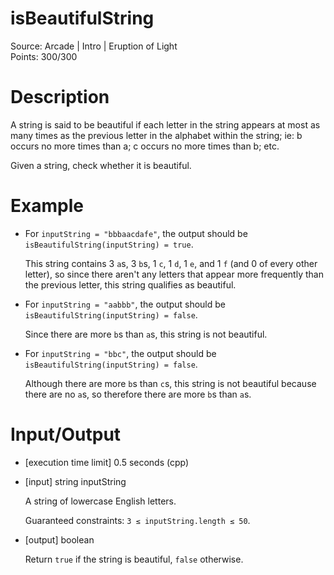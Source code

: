# isBeautifulString
Source: Arcade | Intro | Eruption of Light <br>
Points: 300/300

# Description

A string is said to be beautiful if each letter in the string appears at most as many times as the previous letter in the alphabet within the string; ie: b occurs no more times than a; c occurs no more times than b; etc.

Given a string, check whether it is beautiful.

# Example

* For `inputString = "bbbaacdafe"`, the output should be `isBeautifulString(inputString) = true`.

  This string contains 3 `a`s, 3 `b`s, 1 `c`, 1 `d`, 1 `e`, and 1 `f` (and 0 of every other letter), so since there aren't any letters that appear more frequently than the previous letter, this string qualifies as beautiful.

* For `inputString = "aabbb"`, the output should be `isBeautifulString(inputString) = false`.

  Since there are more `b`s than `a`s, this string is not beautiful.

* For `inputString = "bbc"`, the output should be `isBeautifulString(inputString) = false`.

  Although there are more `b`s than `c`s, this string is not beautiful because there are no `a`s, so therefore there are more `b`s than `a`s.

# Input/Output

* [execution time limit] 0.5 seconds (cpp)

* [input] string inputString

  A string of lowercase English letters.

  Guaranteed constraints:
  `3 ≤ inputString.length ≤ 50`.

* [output] boolean

  Return `true` if the string is beautiful, `false` otherwise.
